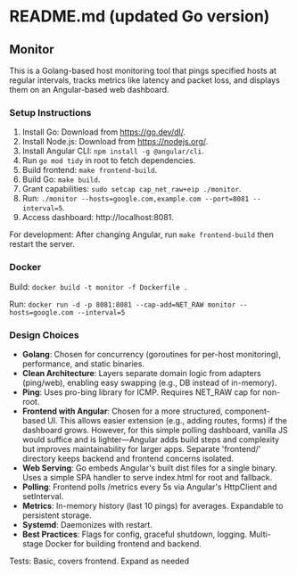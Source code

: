 # README.md (updated Go version)

## Monitor

This is a Golang-based host monitoring tool that pings specified hosts at regular intervals, tracks metrics like latency and packet loss, and displays them on an Angular-based web dashboard.

### Setup Instructions

1. Install Go: Download from https://go.dev/dl/.
2. Install Node.js: Download from https://nodejs.org/.
3. Install Angular CLI: `npm install -g @angular/cli`.
4. Run `go mod tidy` in root to fetch dependencies.
5. Build frontend: `make frontend-build`.
6. Build Go: `make build`.
7. Grant capabilities: `sudo setcap cap_net_raw+eip ./monitor`.
8. Run: `./monitor --hosts=google.com,example.com --port=8081 --interval=5`.
9. Access dashboard: http://localhost:8081.

For development: After changing Angular, run `make frontend-build` then restart the server.

### Docker

Build: `docker build -t monitor -f Dockerfile .`

Run: `docker run -d -p 8081:8081 --cap-add=NET_RAW monitor --hosts=google.com --interval=5`

### Design Choices

- **Golang**: Chosen for concurrency (goroutines for per-host monitoring), performance, and static binaries.
- **Clean Architecture**: Layers separate domain logic from adapters (ping/web), enabling easy swapping (e.g., DB instead of in-memory).
- **Ping**: Uses pro-bing library for ICMP. Requires NET_RAW cap for non-root.
- **Frontend with Angular**: Chosen for a more structured, component-based UI. This allows easier extension (e.g., adding routes, forms) if the dashboard grows. However, for this simple polling dashboard, vanilla JS would suffice and is lighter—Angular adds build steps and complexity but improves maintainability for larger apps. Separate 'frontend/' directory keeps backend and frontend concerns isolated.
- **Web Serving**: Go embeds Angular's built dist files for a single binary. Uses a simple SPA handler to serve index.html for root and fallback.
- **Polling**: Frontend polls /metrics every 5s via Angular's HttpClient and setInterval.
- **Metrics**: In-memory history (last 10 pings) for averages. Expandable to persistent storage.
- **Systemd**: Daemonizes with restart.
- **Best Practices**: Flags for config, graceful shutdown, logging. Multi-stage Docker for building frontend and backend.

Tests: Basic, covers frontend. Expand as needed